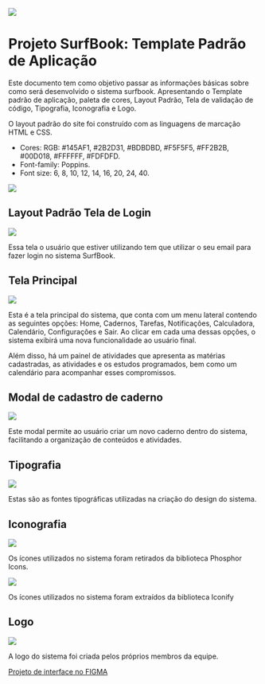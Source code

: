 ![](img/Aspose.Words.7ece94df-fa74-4fc2-8b36-b9a22aa71ad1.001.png)

# **Projeto SurfBook: Template Padrão de Aplicação**


Este documento tem como objetivo passar as informações básicas sobre como será desenvolvido o sistema surfbook. Apresentando o Template padrão de aplicação, paleta de cores, Layout Padrão, Tela de validação de código, Tipografia, Iconografia e Logo. 

O layout padrão do site foi construído com as linguagens de marcação HTML e CSS. 

- Cores: RGB:  #145AF1,  #2B2D31,  #BDBDBD,  #F5F5F5,  #FF2B2B,  #00D018,  #FFFFFF,  #FDFDFD. 
- Font-family: Poppins. 
- Font size: 6, 8, 10, 12, 14, 16, 20, 24, 40.

![](img/surfbook-colors.png)

 ## **Layout Padrão Tela de Login** 

   ![](img/Aspose.Words.7ece94df-fa74-4fc2-8b36-b9a22aa71ad1.013.jpeg)

   Essa tela o usuário que estiver utilizando tem que utilizar o seu email para fazer login no sistema SurfBook.

   ## **Tela Principal** 

   ![](img/Aspose.Words.7ece94df-fa74-4fc2-8b36-b9a22aa71ad1.014.jpeg)
   
   Esta é a tela principal do sistema, que conta com um menu lateral contendo as seguintes opções: Home, Cadernos, Tarefas, Notificações, Calculadora, Calendário, Configurações e Sair. Ao clicar em cada uma dessas opções, o sistema exibirá uma nova funcionalidade ao usuário final.

Além disso, há um painel de atividades que apresenta as matérias cadastradas, as atividades e os estudos programados, bem como um calendário para acompanhar esses compromissos. 

   ## **Modal de cadastro de caderno** 

   ![](img/Aspose.Words.7ece94df-fa74-4fc2-8b36-b9a22aa71ad1.015.jpeg)

  Este modal permite ao usuário criar um novo caderno dentro do sistema, facilitando a organização de conteúdos e atividades.

   ## **Tipografia** 

   ![](img/Aspose.Words.7ece94df-fa74-4fc2-8b36-b9a22aa71ad1.016.jpeg)

   Estas são as fontes tipográficas utilizadas na criação do design do sistema.

   ## **Iconografia**

   ![](img/Aspose.Words.7ece94df-fa74-4fc2-8b36-b9a22aa71ad1.017.jpeg)

Os ícones utilizados no sistema foram retirados da biblioteca Phosphor Icons.

   ![](img/Aspose.Words.7ece94df-fa74-4fc2-8b36-b9a22aa71ad1.018.jpeg)

Os ícones utilizados no sistema foram extraídos da biblioteca Iconify

   ## **Logo**

![](img/Aspose.Words.7ece94df-fa74-4fc2-8b36-b9a22aa71ad1.019.png)

A logo do sistema foi criada pelos próprios membros da equipe.

[Projeto de interface no FIGMA](https://www.figma.com/design/a19wJCdWpouCZO9xG20Gga/SurfBook-V2?node-id=0-1&m=dev&t=VHI75c5sTqeKY4eP-1)
